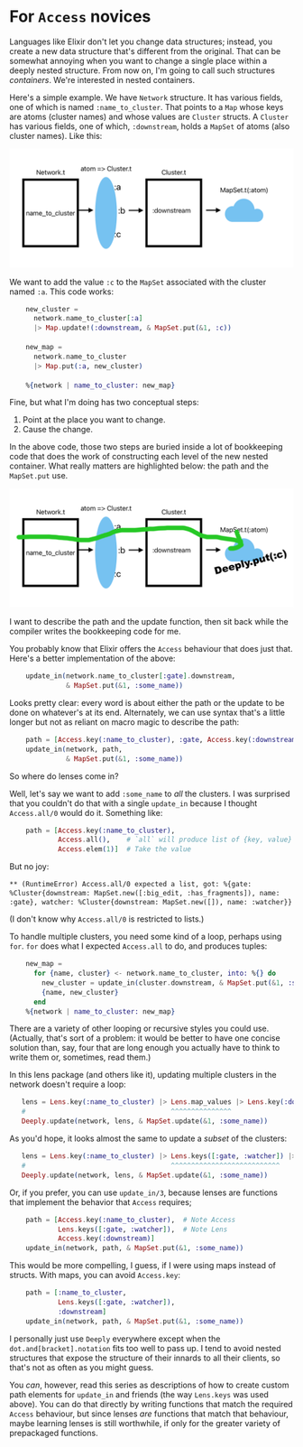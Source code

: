 # For `Access` novices

Languages like Elixir don't let you change data structures; instead,
you create a new data structure that's different from the
original. That can be somewhat annoying when you want to change a
single place within a deeply nested structure. From now on, I'm
going to call such structures *containers*. We're interested in nested
containers.

Here's a simple example. We have `Network` structure. It has various
fields, one of which is named `:name_to_cluster`. That points to a `Map`
whose keys are atoms (cluster names) and whose values are `Cluster` structs. A
`Cluster` has various fields, one of which, `:downstream`, holds a
`MapSet` of atoms (also cluster names). Like this:

![alt text coming](pics/tidy.png)

We want to add the value `:c` to the `MapSet` associated with the cluster named `:a`. 
This code works:


```elixir
    new_cluster =
      network.name_to_cluster[:a]
      |> Map.update!(:downstream, & MapSet.put(&1, :c))

    new_map =
      network.name_to_cluster
      |> Map.put(:a, new_cluster)

    %{network | name_to_cluster: new_map}
```

Fine, but what I'm doing has two conceptual steps:

1. Point at the place you want to change.
2. Cause the change.

In the above code, those two steps are buried inside a lot of
bookkeeping code that does the work of constructing each level of the
new nested container. What really matters are highlighted below: the
path and the `MapSet.put` use.

![alt text coming](pics/tidy-scribbled.png)


I want to describe the path and the update function, then sit back while the
compiler writes the bookkeeping code for me.

You probably know that Elixir offers the `Access` behaviour that does
just that. Here's a better implementation of the above:

```elixir
    update_in(network.name_to_cluster[:gate].downstream,
              & MapSet.put(&1, :some_name))
```

Looks pretty clear: every word is about either the path or the
update to be done on whatever's at its end. Alternately, we can use
syntax that's a little longer but not as reliant on macro magic to
describe the path:

```elixir
    path = [Access.key(:name_to_cluster), :gate, Access.key(:downstream)]
    update_in(network, path,
              & MapSet.put(&1, :some_name))
```

So where do lenses come in?

Well, let's say we want to add `:some_name` to *all* the clusters. I
was surprised that you couldn't do that with a single `update_in`
because I thought `Access.all/0` would do it. Something like:

```elixir
    path = [Access.key(:name_to_cluster),
            Access.all(),    # `all` will produce list of {key, value} tuples.
            Access.elem(1)]  # Take the value
```

But no joy:

```
** (RuntimeError) Access.all/0 expected a list, got: %{gate: %Cluster{downstream: MapSet.new([:big_edit, :has_fragments]), name: :gate}, watcher: %Cluster{downstream: MapSet.new([]), name: :watcher}}
```

(I don't know why `Access.all/0` is restricted to lists.)

To handle multiple clusters, you need some kind of a loop, perhaps
using `for`. `for` does what I expected `Access.all` to do, and
produces tuples:


```elixir
    new_map =
      for {name, cluster} <- network.name_to_cluster, into: %{} do
        new_cluster = update_in(cluster.downstream, & MapSet.put(&1, :some_name))
        {name, new_cluster}
      end
    %{network | name_to_cluster: new_map}
```

There are a variety of other looping or recursive styles you could use. (Actually,
that's sort of a problem: it would be better to have one concise
solution than, say, four that are long enough you actually have to
think to write them or, sometimes, read them.)


In this lens package (and others like it), updating multiple
clusters in the network doesn't require a loop:

```elixir
   lens = Lens.key(:name_to_cluster) |> Lens.map_values |> Lens.key(:downstream)
   #                                    ^^^^^^^^^^^^^^^
   Deeply.update(network, lens, & MapSet.update(&1, :some_name))
```

As you'd hope, it looks almost the same to update a *subset* of the clusters:

```elixir
   lens = Lens.key(:name_to_cluster) |> Lens.keys([:gate, :watcher]) |> Lens.key(:downstream)
   #                                    ^^^^^^^^^^^^^^^^^^^^^^^^^^^
   Deeply.update(network, lens, & MapSet.update(&1, :some_name))
```

Or, if you prefer, you can use `update_in/3`, because lenses are
functions that implement the behavior that `Access` requires;


```elixir
    path = [Access.key(:name_to_cluster),  # Note Access
            Lens.keys([:gate, :watcher]),  # Note Lens
            Access.key(:downstream)]
    update_in(network, path, & MapSet.put(&1, :some_name))
```

This would be more compelling, I guess, if I were using maps instead
of structs. With maps, you can avoid `Access.key`:


```elixir
    path = [:name_to_cluster,
            Lens.keys([:gate, :watcher]),
            :downstream]
    update_in(network, path, & MapSet.put(&1, :some_name))
```

I personally just use `Deeply` everywhere except when the
`dot.and[bracket].notation` fits too well to pass up. I tend to avoid
nested structures that expose the structure of their innards to all
their clients, so that's not as often as you might guess.

You *can*, however, read this series as descriptions of how to create
custom path elements for `update_in` and friends (the way `Lens.keys`
was used above). You can do that directly by writing functions that
match the required `Access` behaviour, but since lenses *are*
functions that match that behaviour, maybe learning lenses is still
worthwhile, if only for the greater variety of prepackaged functions.
